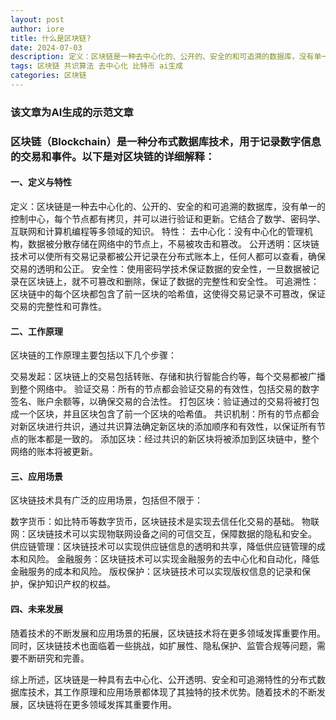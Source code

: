 ```yaml
---
layout: post
author: iore
title: 什么是区块链?
date: 2024-07-03
description: 定义：区块链是一种去中心化的、公开的、安全的和可追溯的数据库，没有单一的控制中心，每个节点都有拷贝，并可以进行验证和更新。
tags: 区块链 共识算法 去中心化 比特币 ai生成
categories: 区块链
---
```


### 该文章为AI生成的示范文章

### 区块链（Blockchain）是一种分布式数据库技术，用于记录数字信息的交易和事件。以下是对区块链的详细解释：

#### 一、定义与特性
定义：区块链是一种去中心化的、公开的、安全的和可追溯的数据库，没有单一的控制中心，每个节点都有拷贝，并可以进行验证和更新。它结合了数学、密码学、互联网和计算机编程等多领域的知识。
特性：
去中心化：没有中心化的管理机构，数据被分散存储在网络中的节点上，不易被攻击和篡改。
公开透明：区块链技术可以使所有交易记录都被公开记录在分布式账本上，任何人都可以查看，确保交易的透明和公正。
安全性：使用密码学技术保证数据的安全性，一旦数据被记录在区块链上，就不可篡改和删除，保证了数据的完整性和安全性。
可追溯性：区块链中的每个区块都包含了前一区块的哈希值，这使得交易记录不可篡改，保证交易的完整性和可靠性。
#### 二、工作原理
区块链的工作原理主要包括以下几个步骤：

交易发起：区块链上的交易包括转账、存储和执行智能合约等，每个交易都被广播到整个网络中。
验证交易：所有的节点都会验证交易的有效性，包括交易的数字签名、账户余额等，以确保交易的合法性。
打包区块：验证通过的交易将被打包成一个区块，并且区块包含了前一个区块的哈希值。
共识机制：所有的节点都会对新区块进行共识，通过共识算法确定新区块的添加顺序和有效性，以保证所有节点的账本都是一致的。
添加区块：经过共识的新区块将被添加到区块链中，整个网络的账本将被更新。
#### 三、应用场景
区块链技术具有广泛的应用场景，包括但不限于：

数字货币：如比特币等数字货币，区块链技术是实现去信任化交易的基础。
物联网：区块链技术可以实现物联网设备之间的可信交互，保障数据的隐私和安全。
供应链管理：区块链技术可以实现供应链信息的透明和共享，降低供应链管理的成本和风险。
金融服务：区块链技术可以实现金融服务的去中心化和自动化，降低金融服务的成本和风险。
版权保护：区块链技术可以实现版权信息的记录和保护，保护知识产权的权益。
#### 四、未来发展
随着技术的不断发展和应用场景的拓展，区块链技术将在更多领域发挥重要作用。同时，区块链技术也面临着一些挑战，如扩展性、隐私保护、监管合规等问题，需要不断研究和完善。

综上所述，区块链是一种具有去中心化、公开透明、安全和可追溯特性的分布式数据库技术，其工作原理和应用场景都体现了其独特的技术优势。随着技术的不断发展，区块链将在更多领域发挥其重要作用。